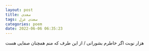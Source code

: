 ```yaml
---
layout: post
title: سعدی
tags: سعدی غزل
categories: poem
date: 2022-06-06 06:35:23
---
```


هزار نوبت اگر خاطرم بشورانی / از این طرف که منم همچنان صفایی هست
